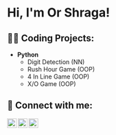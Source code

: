 <h1>Hi, I'm Or Shraga! </h1>

<h2>👨‍💻 Coding Projects:</h2>

- <b>Python</b>
  - Digit Detection (NN)
  - Rush Hour Game (OOP)
  - 4 In Line Game (OOP)
  - X/O Game (OOP)
<!--
<h2>📺 FPGA projects</h2>
- Fase Detection Using XML File

<h2>📺 Embedded projects</h2>
-RPI and USB2 camera- Car Detection
-->
<h2> 🤳 Connect with me:</h2>

[<img align="left" alt="JoshMadakor | LinkedIn" width="22px" src="https://cdn.jsdelivr.net/npm/simple-icons@v3/icons/linkedin.svg" />][linkedin]
[<img align="left" alt="JoshMadakor | Instagram" width="22px" src="https://cdn.jsdelivr.net/npm/simple-icons@v3/icons/instagram.svg" />][instagram]
[<img align="left" alt="Gmail" width="22px" src="https://cdn.jsdelivr.net/npm/simple-icons@v3/icons/gmail.svg" />][gmail]

[gmail]: mailto:orshraga57@gmail.com

[instagram]: https://www.instagram.com/orshraga7/
[linkedin]: https://www.linkedin.com/in/or-shraga/

<!--
**joshmadakor1/joshmadakor1** is a ✨ _special_ ✨ repository because its `README.md` (this file) appears on your GitHub profile.

Here are some ideas to get you started:

- 🔭 I’m currently working on ...
- 🌱 I’m currently learning ...
- 👯 I’m looking to collaborate on ...
- 🤔 I’m looking for help with ...
- 💬 Ask me about ...
- 📫 How to reach me: ...
- 😄 Pronouns: ...
- ⚡ Fun fact: ...
-->
